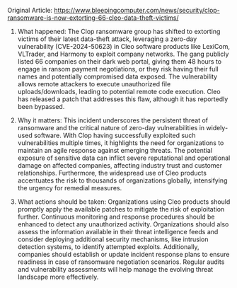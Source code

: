 Original Article: https://www.bleepingcomputer.com/news/security/clop-ransomware-is-now-extorting-66-cleo-data-theft-victims/

1) What happened: The Clop ransomware group has shifted to extorting victims of their latest data-theft attack, leveraging a zero-day vulnerability (CVE-2024-50623) in Cleo software products like LexiCom, VLTrader, and Harmony to exploit company networks. The gang publicly listed 66 companies on their dark web portal, giving them 48 hours to engage in ransom payment negotiations, or they risk having their full names and potentially compromised data exposed. The vulnerability allows remote attackers to execute unauthorized file uploads/downloads, leading to potential remote code execution. Cleo has released a patch that addresses this flaw, although it has reportedly been bypassed.

2) Why it matters: This incident underscores the persistent threat of ransomware and the critical nature of zero-day vulnerabilities in widely-used software. With Clop having successfully exploited such vulnerabilities multiple times, it highlights the need for organizations to maintain an agile response against emerging threats. The potential exposure of sensitive data can inflict severe reputational and operational damage on affected companies, affecting industry trust and customer relationships. Furthermore, the widespread use of Cleo products accentuates the risk to thousands of organizations globally, intensifying the urgency for remedial measures.

3) What actions should be taken: Organizations using Cleo products should promptly apply the available patches to mitigate the risk of exploitation further. Continuous monitoring and response procedures should be enhanced to detect any unauthorized activity. Organizations should also assess the information available in their threat intelligence feeds and consider deploying additional security mechanisms, like intrusion detection systems, to identify attempted exploits. Additionally, companies should establish or update incident response plans to ensure readiness in case of ransomware negotiation scenarios. Regular audits and vulnerability assessments will help manage the evolving threat landscape more effectively.